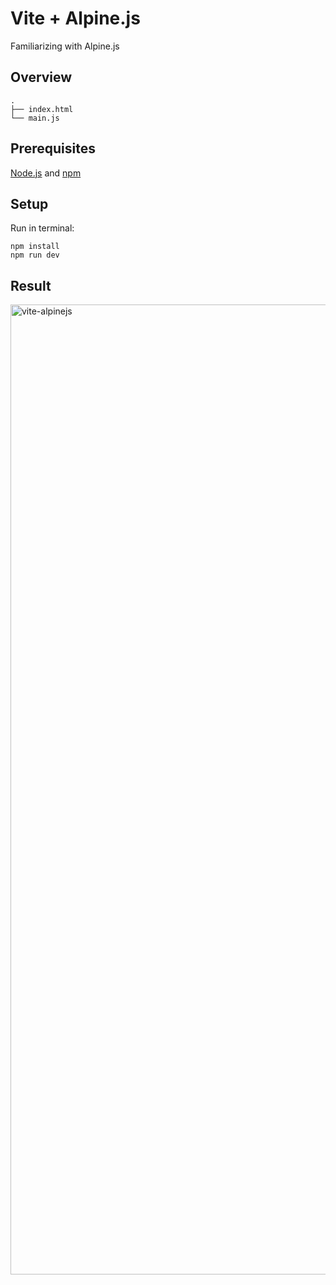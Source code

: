 # Vite + Alpine.js

Familiarizing with Alpine.js

## Overview

```
.
├── index.html
└── main.js
```

## Prerequisites

[Node.js](https://nodejs.org/) and [npm](https://www.npmjs.com/)

## Setup

Run in terminal:
```
npm install
npm run dev
```

## Result

<img width="1552" alt="vite-alpinejs" src="https://user-images.githubusercontent.com/53351370/134362585-154cff3f-8cb2-4f22-a3d0-4fd3b22116df.png">
